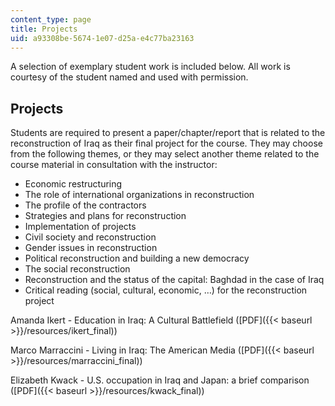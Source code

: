 ```yaml
---
content_type: page
title: Projects
uid: a93308be-5674-1e07-d25a-e4c77ba23163
---
```


A selection of exemplary student work is included below. All work is courtesy of the student named and used with permission.

Projects
--------

Students are required to present a paper/chapter/report that is related to the reconstruction of Iraq as their final project for the course. They may choose from the following themes, or they may select another theme related to the course material in consultation with the instructor:

*   Economic restructuring
*   The role of international organizations in reconstruction
*   The profile of the contractors
*   Strategies and plans for reconstruction
*   Implementation of projects
*   Civil society and reconstruction
*   Gender issues in reconstruction
*   Political reconstruction and building a new democracy
*   The social reconstruction
*   Reconstruction and the status of the capital: Baghdad in the case of Iraq
*   Critical reading (social, cultural, economic, …) for the reconstruction project

Amanda Ikert - Education in Iraq: A Cultural Battlefield ([PDF]({{< baseurl >}}/resources/ikert_final))

Marco Marraccini - Living in Iraq: The American Media ([PDF]({{< baseurl >}}/resources/marraccini_final))

Elizabeth Kwack - U.S. occupation in Iraq and Japan: a brief comparison ([PDF]({{< baseurl >}}/resources/kwack_final))